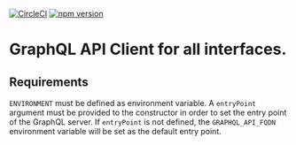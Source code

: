 [![CircleCI](https://circleci.com/gh/Epsor/apollo-client-wrapper.svg?style=svg)](https://circleci.com/gh/Epsor/apollo-client-wrapper) [![npm version](https://img.shields.io/npm/v/@epsor/apollo-client-wrapper.svg)](https://npmjs.org/package/@epsor/apollo-client-wrapper.svg "View this project on npm")


# GraphQL API Client for all interfaces.

## Requirements

`ENVIRONMENT` must be defined as environment variable.
A `entryPoint` argument must be provided to the constructor in order to set the entry point of the GraphQL server.
If `entryPoint` is not defined, the `GRAPHQL_API_FQDN` environment variable will be set as the default entry point.
